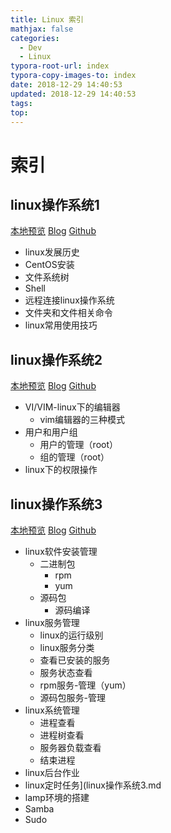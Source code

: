 ```yaml
---
title: Linux 索引
mathjax: false
categories:
  - Dev
  - Linux
typora-root-url: index
typora-copy-images-to: index
date: 2018-12-29 14:40:53
updated: 2018-12-29 14:40:53
tags:
top:
---
```



# 索引 
 
## linux操作系统1 
[本地预览](linux操作系统1.md)    [Blog](http://blog.kuma8866.top/posts/905642747/)     [Github](https://github.com/KumaDocCenter/Linux/blob/master/doc/md/linux操作系统1.md)

* linux发展历史
* CentOS安装
* 文件系统树
* Shell
* 远程连接linux操作系统
* 文件夹和文件相关命令
* linux常用使用技巧
 
 
 
## linux操作系统2 
[本地预览](linux操作系统2.md)    [Blog](http://blog.kuma8866.top/posts/2901562177/)     [Github](https://github.com/KumaDocCenter/Linux/blob/master/doc/md/linux操作系统2.md)

* VI/VIM-linux下的编辑器
  * vim编辑器的三种模式
* 用户和用户组
  * 用户的管理（root）
  * 组的管理（root）
* linux下的权限操作
 
 
 
## linux操作系统3 
[本地预览](linux操作系统3.md)    [Blog](http://blog.kuma8866.top/posts/3690292183/)     [Github](https://github.com/KumaDocCenter/Linux/blob/master/doc/md/linux操作系统3.md)
 
* linux软件安装管理
  * 二进制包
    * rpm
    * yum
  * 源码包
    * 源码编译
* linux服务管理
  * linux的运行级别
  * linux服务分类
  * 查看已安装的服务
  * 服务状态查看
  * rpm服务-管理（yum）
  * 源码包服务-管理
* linux系统管理
  * 进程查看
  * 进程树查看
  * 服务器负载查看
  * 结束进程
* linux后台作业
* linux定时任务](linux操作系统3.md
* lamp环境的搭建
* Samba
* Sudo
 
 
